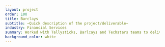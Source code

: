 ```yaml
---
layout: project
order: 100
title: Barclays
subtitle: ~Quick description of the project/deliverable~
industry: Financial Services
summary: Worked with Tallysticks, Barlcays and Techstars teams to deliver blockchain-based invoice financing
background_color: white
---
```

